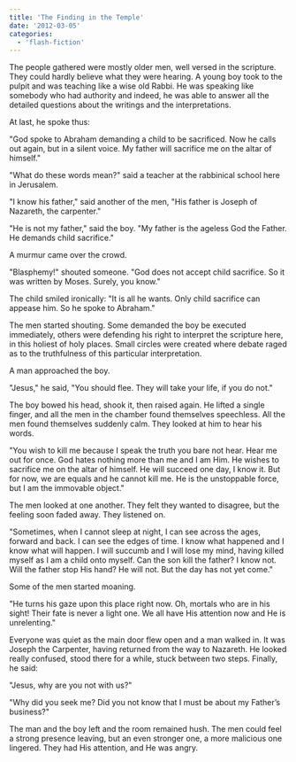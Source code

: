 ```yaml
---
title: 'The Finding in the Temple'
date: '2012-03-05'
categories:
  - 'flash-fiction'
---
```


The people gathered were mostly older men, well versed in the scripture. They
could hardly believe what they were hearing. A young boy took to the pulpit and
was teaching like a wise old Rabbi. He was speaking like somebody who had
authority and indeed, he was able to answer all the detailed questions about the
writings and the interpretations.

<!-- truncate -->


At last, he spoke thus:

"God spoke to Abraham demanding a child to be sacrificed. Now he calls out
again, but in a silent voice. My father will sacrifice me on the altar of
himself."

"What do these words mean?" said a teacher at the rabbinical school here in
Jerusalem.

"I know his father," said another of the men, "His father is Joseph of Nazareth,
the carpenter."

"He is not my father," said the boy. "My father is the ageless God the Father.
He demands child sacrifice."

A murmur came over the crowd.

"Blasphemy!" shouted someone. "God does not accept child sacrifice. So it was
written by Moses. Surely, you know."

The child smiled ironically: "It is all he wants. Only child sacrifice can
appease him. So he spoke to Abraham."

The men started shouting. Some demanded the boy be executed immediately, others
were defending his right to interpret the scripture here, in this holiest of
holy places. Small circles were created where debate raged as to the
truthfulness of this particular interpretation.

A man approached the boy.

"Jesus," he said, "You should flee. They will take your life, if you do not."

The boy bowed his head, shook it, then raised again. He lifted a single finger,
and all the men in the chamber found themselves speechless. All the men found
themselves suddenly calm. They looked at him to hear his words.

"You wish to kill me because I speak the truth you bare not hear. Hear me out
for once. God hates nothing more than me and I am Him. He wishes to sacrifice me
on the altar of himself. He will succeed one day, I know it. But for now, we are
equals and he cannot kill me. He is the unstoppable force, but I am the
immovable object."

The men looked at one another. They felt they wanted to disagree, but the
feeling soon faded away. They listened on.

"Sometimes, when I cannot sleep at night, I can see across the ages, forward and
back. I can see the edges of time. I know what happened and I know what will
happen. I will succumb and I will lose my mind, having killed myself as I am a
child onto myself. Can the son kill the father? I know not. Will the father stop
His hand? He will not. But the day has not yet come."

Some of the men started moaning.

"He turns his gaze upon this place right now. Oh, mortals who are in his sight!
Their fate is never a light one. We all have His attention now and He is
unrelenting."

Everyone was quiet as the main door flew open and a man walked in. It was Joseph
the Carpenter, having returned from the way to Nazareth. He looked really
confused, stood there for a while, stuck between two steps. Finally, he said:

"Jesus, why are you not with us?"

"Why did you seek me? Did you not know that I must be about my Father’s
business?"

The man and the boy left and the room remained hush. The men could feel a strong
presence leaving, but an even stronger one, a more malicious one lingered. They
had His attention, and He was angry.
